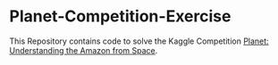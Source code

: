 # Planet-Competition-Exercise

This Repository contains code to solve the Kaggle Competition [Planet: Understanding the Amazon from Space](https://www.kaggle.com/c/planet-understanding-the-amazon-from-space).
